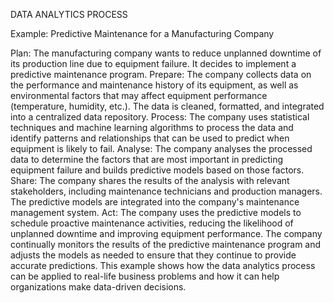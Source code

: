 DATA ANALYTICS PROCESS

Example: Predictive Maintenance for a Manufacturing Company

Plan: The manufacturing company wants to reduce unplanned downtime of its production line due to equipment failure. It decides to implement a predictive maintenance program.
Prepare: The company collects data on the performance and maintenance history of its equipment, as well as environmental factors that may affect equipment performance (temperature, humidity, etc.). The data is cleaned, formatted, and integrated into a centralized data repository.
Process: The company uses statistical techniques and machine learning algorithms to process the data and identify patterns and relationships that can be used to predict when equipment is likely to fail.
Analyse: The company analyses the processed data to determine the factors that are most important in predicting equipment failure and builds predictive models based on those factors.
Share: The company shares the results of the analysis with relevant stakeholders, including maintenance technicians and production managers. The predictive models are integrated into the company's maintenance management system.
Act: The company uses the predictive models to schedule proactive maintenance activities, reducing the likelihood of unplanned downtime and improving equipment performance. The company continually monitors the results of the predictive maintenance program and adjusts the models as needed to ensure that they continue to provide accurate predictions.
This example shows how the data analytics process can be applied to real-life business problems and how it can help organizations make data-driven decisions.
